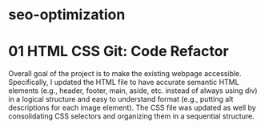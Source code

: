 # seo-optimization
# 01 HTML CSS Git: Code Refactor

Overall goal of the project is to make the existing webpage accessible. Specifically, I updated the HTML file to have accurate semantic HTML elements (e.g., header, footer, main, aside, etc. instead of always using div) in a logical structure and easy to understand format (e.g., putting alt descriptions for each image element). The CSS file was updated as well by consolidating CSS selectors and organizing them in a sequential structure. 
